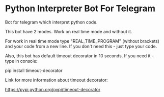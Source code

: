 # Python Interpreter Bot For Telegram
Bot for telegram which interpret python code.

This bot have 2 modes. Work on real time mode and without it. 

For work in real time mode type "REAL_TIME_PROGRAM" (without brackets) and your code from a new line. If you don't need this - just type your code.

Also, this bot has default timeout decorator in 10 seconds. If you need it - type in console:

pip install timeout-decorator

Link for more information about timeout decorator:

https://pypi.python.org/pypi/timeout-decorator
